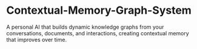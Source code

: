 # Contextual-Memory-Graph-System
A personal AI that builds dynamic knowledge graphs from your conversations, documents, and interactions, creating contextual memory that improves over time.
